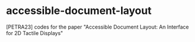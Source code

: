 # accessible-document-layout
[PETRA23] codes for the paper "Accessible Document Layout: An Interface for 2D Tactile Displays"
